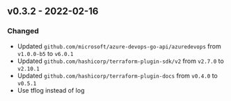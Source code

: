 ## v0.3.2 - 2022-02-16

### Changed

* Updated `github.com/microsoft/azure-devops-go-api/azuredevops` from `v1.0.0-b5` to `v6.0.1`
* Updated `github.com/hashicorp/terraform-plugin-sdk/v2` from `v2.7.0` to `v2.10.1`
* Updated `github.com/hashicorp/terraform-plugin-docs` from `v0.4.0` to `v0.5.1`
* Use tflog instead of log